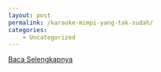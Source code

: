 ```yaml
---
layout: post
permalink: /karaoke-mimpi-yang-tak-sudah/
categories:
    - Uncategorized
---
```


[Baca Selengkapnya](/09)